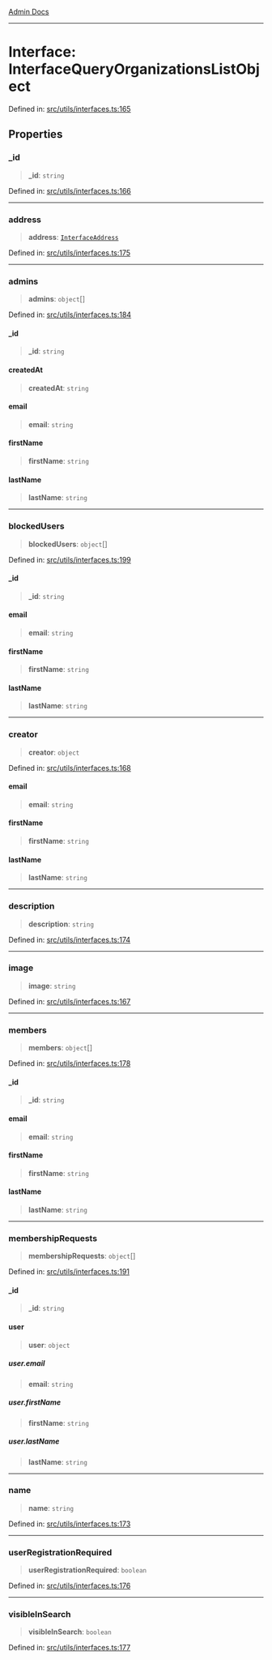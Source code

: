[Admin Docs](/)

***

# Interface: InterfaceQueryOrganizationsListObject

Defined in: [src/utils/interfaces.ts:165](https://github.com/PalisadoesFoundation/talawa-admin/blob/main/src/utils/interfaces.ts#L165)

## Properties

### \_id

> **\_id**: `string`

Defined in: [src/utils/interfaces.ts:166](https://github.com/PalisadoesFoundation/talawa-admin/blob/main/src/utils/interfaces.ts#L166)

***

### address

> **address**: [`InterfaceAddress`](InterfaceAddress.md)

Defined in: [src/utils/interfaces.ts:175](https://github.com/PalisadoesFoundation/talawa-admin/blob/main/src/utils/interfaces.ts#L175)

***

### admins

> **admins**: `object`[]

Defined in: [src/utils/interfaces.ts:184](https://github.com/PalisadoesFoundation/talawa-admin/blob/main/src/utils/interfaces.ts#L184)

#### \_id

> **\_id**: `string`

#### createdAt

> **createdAt**: `string`

#### email

> **email**: `string`

#### firstName

> **firstName**: `string`

#### lastName

> **lastName**: `string`

***

### blockedUsers

> **blockedUsers**: `object`[]

Defined in: [src/utils/interfaces.ts:199](https://github.com/PalisadoesFoundation/talawa-admin/blob/main/src/utils/interfaces.ts#L199)

#### \_id

> **\_id**: `string`

#### email

> **email**: `string`

#### firstName

> **firstName**: `string`

#### lastName

> **lastName**: `string`

***

### creator

> **creator**: `object`

Defined in: [src/utils/interfaces.ts:168](https://github.com/PalisadoesFoundation/talawa-admin/blob/main/src/utils/interfaces.ts#L168)

#### email

> **email**: `string`

#### firstName

> **firstName**: `string`

#### lastName

> **lastName**: `string`

***

### description

> **description**: `string`

Defined in: [src/utils/interfaces.ts:174](https://github.com/PalisadoesFoundation/talawa-admin/blob/main/src/utils/interfaces.ts#L174)

***

### image

> **image**: `string`

Defined in: [src/utils/interfaces.ts:167](https://github.com/PalisadoesFoundation/talawa-admin/blob/main/src/utils/interfaces.ts#L167)

***

### members

> **members**: `object`[]

Defined in: [src/utils/interfaces.ts:178](https://github.com/PalisadoesFoundation/talawa-admin/blob/main/src/utils/interfaces.ts#L178)

#### \_id

> **\_id**: `string`

#### email

> **email**: `string`

#### firstName

> **firstName**: `string`

#### lastName

> **lastName**: `string`

***

### membershipRequests

> **membershipRequests**: `object`[]

Defined in: [src/utils/interfaces.ts:191](https://github.com/PalisadoesFoundation/talawa-admin/blob/main/src/utils/interfaces.ts#L191)

#### \_id

> **\_id**: `string`

#### user

> **user**: `object`

##### user.email

> **email**: `string`

##### user.firstName

> **firstName**: `string`

##### user.lastName

> **lastName**: `string`

***

### name

> **name**: `string`

Defined in: [src/utils/interfaces.ts:173](https://github.com/PalisadoesFoundation/talawa-admin/blob/main/src/utils/interfaces.ts#L173)

***

### userRegistrationRequired

> **userRegistrationRequired**: `boolean`

Defined in: [src/utils/interfaces.ts:176](https://github.com/PalisadoesFoundation/talawa-admin/blob/main/src/utils/interfaces.ts#L176)

***

### visibleInSearch

> **visibleInSearch**: `boolean`

Defined in: [src/utils/interfaces.ts:177](https://github.com/PalisadoesFoundation/talawa-admin/blob/main/src/utils/interfaces.ts#L177)
